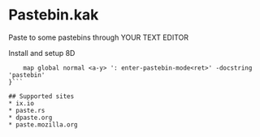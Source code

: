 # Pastebin.kak
Paste to some pastebins through YOUR TEXT EDITOR

Install and setup 8D
``` plug 'uniquepointer/pastebin.kak' %{
    map global normal <a-y> ': enter-pastebin-mode<ret>' -docstring 'pastebin'
}```

## Supported sites
* ix.io
* paste.rs
* dpaste.org
* paste.mozilla.org
